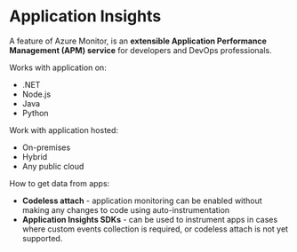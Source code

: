 # Application Insights

A feature of Azure Monitor, is an **extensible Application Performance Management (APM) service** for developers and DevOps professionals.

Works with application on:

* .NET
* Node.js
* Java
* Python

Work with application hosted:

* On-premises
* Hybrid
* Any public cloud

How to get data from apps:

* **Codeless attach** - application monitoring can be enabled without making any changes to code using auto-instrumentation
* **Application Insights SDKs** - can be used to instrument apps in cases where custom events collection is required, or codeless attach is not yet supported.
